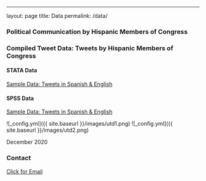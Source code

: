 ---
layout: page
title: Data
permalink: /data/
### Political Communication by Hispanic Members of Congress

### Compiled Tweet Data: Tweets by Hispanic Members of Congress

#### STATA Data
[Sample Data: Tweets in Spanish & English](/images/EngSpanTweets.dta)

#### SPSS Data
[Sample Data: Tweets in Spanish & English](/images/EngSpanTweets.sav)



![_config.yml]({{ site.baseurl }}/images/utd1.png)
![_config.yml]({{ site.baseurl }}/images/utd2.png)

December 2020

### Contact
[Click for Email](mailto:cxg172030@utdallas.edu)
